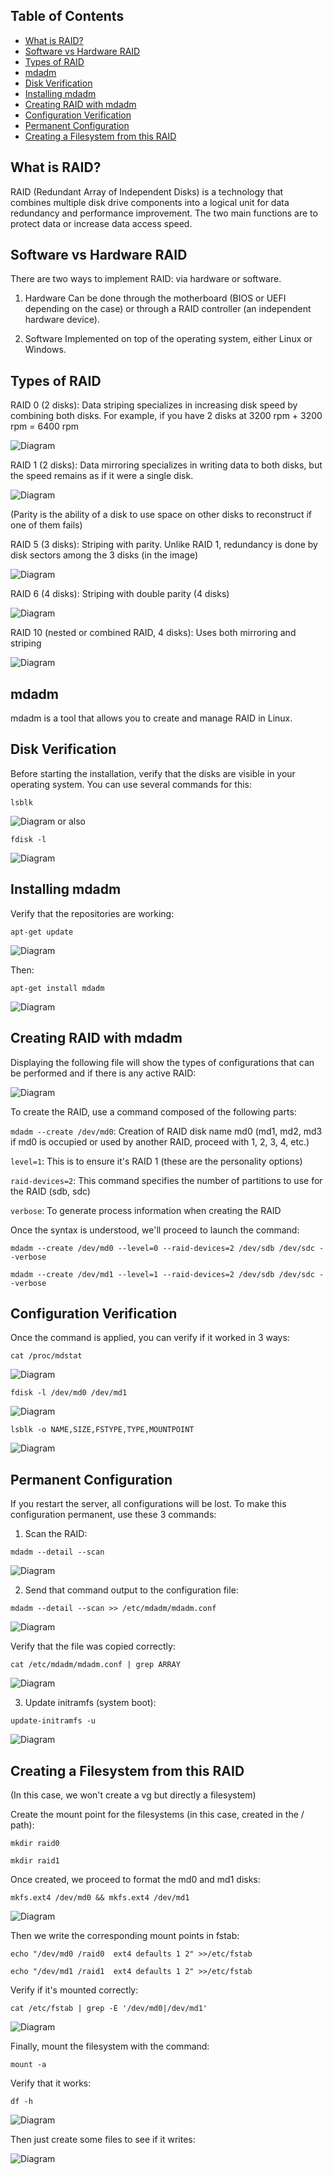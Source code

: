 ## Table of Contents
* [What is RAID?](#item1)
* [Software vs Hardware RAID](#item2)
* [Types of RAID](#item3)
* [mdadm](#item4)
* [Disk Verification](#item5)
* [Installing mdadm](#item6)
* [Creating RAID with mdadm](#item7)
* [Configuration Verification](#item8)
* [Permanent Configuration](#item9)
* [Creating a Filesystem from this RAID](#item10)

<a name="item1"></a>
## What is RAID?
RAID (Redundant Array of Independent Disks) is a technology that combines multiple disk drive components into a logical unit for data redundancy and performance improvement. The two main functions are to protect data or increase data access speed.

<a name="item2"></a>
## Software vs Hardware RAID
There are two ways to implement RAID: via hardware or software.

1. Hardware 
   Can be done through the motherboard (BIOS or UEFI depending on the case) or through a RAID controller (an independent hardware device).

2. Software
   Implemented on top of the operating system, either Linux or Windows.

<a name="item3"></a>
## Types of RAID

RAID 0 (2 disks): Data striping specializes in increasing disk speed by combining both disks. For example, if you have 2 disks at 3200 rpm + 3200 rpm = 6400 rpm 
 
![Diagram](https://github.com/Andherson333333/Linux/blob/main/raid-con-mdam/imagenes/raid-0.JPG)

RAID 1 (2 disks): Data mirroring specializes in writing data to both disks, but the speed remains as if it were a single disk.

![Diagram](https://github.com/Andherson333333/Linux/blob/main/raid-con-mdam/imagenes/radi-1.JPG)

(Parity is the ability of a disk to use space on other disks to reconstruct if one of them fails)

RAID 5 (3 disks): Striping with parity. Unlike RAID 1, redundancy is done by disk sectors among the 3 disks (in the image)

![Diagram](https://github.com/Andherson333333/Linux/blob/main/raid-con-mdam/imagenes/raid-5.JPG)

RAID 6 (4 disks): Striping with double parity (4 disks)

![Diagram](https://github.com/Andherson333333/Linux/blob/main/raid-con-mdam/imagenes/raid-6.JPG)

RAID 10 (nested or combined RAID, 4 disks): Uses both mirroring and striping

![Diagram](https://github.com/Andherson333333/Linux/blob/main/raid-con-mdam/imagenes/raid-10.JPG)

<a name="item4"></a>
## mdadm 
mdadm is a tool that allows you to create and manage RAID in Linux.

<a name="item5"></a>
## Disk Verification
Before starting the installation, verify that the disks are visible in your operating system. You can use several commands for this:

```
lsblk
```
![Diagram](https://github.com/Andherson333333/Linux/blob/main/raid-con-mdam/imagenes/lsblk.JPG)
or also 

```
fdisk -l
```
![Diagram](https://github.com/Andherson333333/Linux/blob/main/raid-con-mdam/imagenes/fdisk-l.JPG)

<a name="item6"></a>
## Installing mdadm

Verify that the repositories are working:

```
apt-get update
```
![Diagram](https://github.com/Andherson333333/Linux/blob/main/raid-con-mdam/imagenes/apt-get-update.JPG)

Then:

```
apt-get install mdadm
```
![Diagram](https://github.com/Andherson333333/Linux/blob/main/raid-con-mdam/imagenes/apt-get-install-mdam.JPG)

<a name="item7"></a>
## Creating RAID with mdadm

Displaying the following file will show the types of configurations that can be performed and if there is any active RAID:

![Diagram](https://github.com/Andherson333333/Linux/blob/main/raid-con-mdam/imagenes/cat-mdstat-1.JPG)

To create the RAID, use a command composed of the following parts:

`mdadm --create /dev/md0`: Creation of RAID disk name md0 (md1, md2, md3 if md0 is occupied or used by another RAID, proceed with 1, 2, 3, 4, etc.)

`level=1`: This is to ensure it's RAID 1 (these are the personality options)

`raid-devices=2`: This command specifies the number of partitions to use for the RAID (sdb, sdc)

`verbose`: To generate process information when creating the RAID

Once the syntax is understood, we'll proceed to launch the command:

```
mdadm --create /dev/md0 --level=0 --raid-devices=2 /dev/sdb /dev/sdc --verbose
```
```
mdadm --create /dev/md1 --level=1 --raid-devices=2 /dev/sdb /dev/sdc --verbose
```

<a name="item8"></a>
## Configuration Verification

Once the command is applied, you can verify if it worked in 3 ways:

```
cat /proc/mdstat
```
![Diagram](https://github.com/Andherson333333/Linux/blob/main/raid-con-mdam/imagenes/verificaicon-1.JPG)
```
fdisk -l /dev/md0 /dev/md1
```
![Diagram](https://github.com/Andherson333333/Linux/blob/main/raid-con-mdam/imagenes/verificacion-2.JPG)
```
lsblk -o NAME,SIZE,FSTYPE,TYPE,MOUNTPOINT
```
![Diagram](https://github.com/Andherson333333/Linux/blob/main/raid-con-mdam/imagenes/verificacion-3.JPG)

<a name="item9"></a>
## Permanent Configuration

If you restart the server, all configurations will be lost. To make this configuration permanent, use these 3 commands:

1. Scan the RAID:

```
mdadm --detail --scan
```
![Diagram](https://github.com/Andherson333333/Linux/blob/main/raid-con-mdam/imagenes/permanente-scan.JPG)

2. Send that command output to the configuration file:

```
mdadm --detail --scan >> /etc/mdadm/mdadm.conf
```
![Diagram](https://github.com/Andherson333333/Linux/blob/main/raid-con-mdam/imagenes/permanete-add.JPG)

Verify that the file was copied correctly:

```
cat /etc/mdadm/mdadm.conf | grep ARRAY
```

![Diagram](https://github.com/Andherson333333/Linux/blob/main/raid-con-mdam/imagenes/permanente-verificaicon.JPG)

3. Update initramfs (system boot):

```
update-initramfs -u
```
![Diagram](https://github.com/Andherson333333/Linux/blob/main/raid-con-mdam/imagenes/permanente-initfra.JPG)

<a name="item10"></a>
## Creating a Filesystem from this RAID

(In this case, we won't create a vg but directly a filesystem)

Create the mount point for the filesystems (in this case, created in the / path):

```
mkdir raid0 
```
```
mkdir raid1 
```
Once created, we proceed to format the md0 and md1 disks:

```
mkfs.ext4 /dev/md0 && mkfs.ext4 /dev/md1
```
![Diagram](https://github.com/Andherson333333/Linux/blob/main/raid-con-mdam/imagenes/fs-formato.JPG)

Then we write the corresponding mount points in fstab:

```
echo "/dev/md0 /raid0  ext4 defaults 1 2" >>/etc/fstab
```

```
echo "/dev/md1 /raid1  ext4 defaults 1 2" >>/etc/fstab

```
Verify if it's mounted correctly:

```
cat /etc/fstab | grep -E '/dev/md0|/dev/md1'
```
![Diagram](https://github.com/Andherson333333/Linux/blob/main/raid-con-mdam/imagenes/fstab.JPG)

Finally, mount the filesystem with the command:

```
mount -a
```
Verify that it works:

```
df -h
```

![Diagram](https://github.com/Andherson333333/Linux/blob/main/raid-con-mdam/imagenes/fs-df.JPG)

Then just create some files to see if it writes:

![Diagram](https://github.com/Andherson333333/Linux/blob/main/raid-con-mdam/imagenes/fs-verificacion.JPG)
